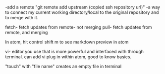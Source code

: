 -add a remote "git remote add upstream (copied ssh repository url)"
-a way to connect my current working directory/local to the original repository and to merge with it.

fetch- fetch updates from remote- not merging
pull- fetch updates from remote, and merging

In atom, hit control shift m to see markdown preview in atom

vi- editor you use that is more powerful and interfaced with through terminal. can add vi plug in within atom, good to know basics.

"touch" with "file name" creates an empty file in terminal
